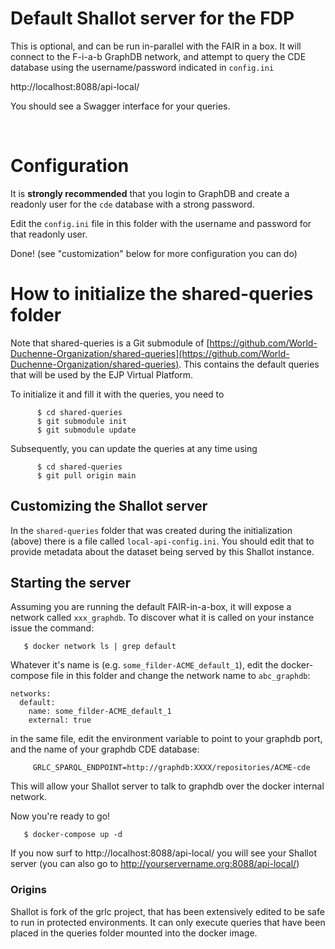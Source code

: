 # Default Shallot server for the FDP

This is optional, and can be run in-parallel with the FAIR in a box.  It will connect to the F-i-a-b GraphDB network, and attempt to query the 
CDE database using the username/password indicated in `config.ini`

http://localhost:8088/api-local/

You should see a Swagger interface for your queries.

<br/>

# Configuration

It is **strongly recommended** that you login to GraphDB and create a readonly user for the `cde` database with a strong password.

Edit the `config.ini` file in this folder with the username and password for that readonly user.

Done!  (see "customization" below for more configuration you can do)

# How to initialize the shared-queries folder

Note that shared-queries is a Git submodule of [https://github.com/World-Duchenne-Organization/shared-queries](https://github.com/World-Duchenne-Organization/shared-queries).  This contains the default queries that will be used by the EJP Virtual Platform.

To initialize it and fill it with the queries, you need to
```
      $ cd shared-queries
      $ git submodule init
      $ git submodule update
```

Subsequently, you can update the queries at any time using 

```
      $ cd shared-queries
      $ git pull origin main
```

## Customizing the Shallot server

In the `shared-queries` folder that was created during the initialization (above) there is a file called `local-api-config.ini`.  You should edit that to provide metadata about the dataset being served by this Shallot instance.


## Starting the server

Assuming you are running the default FAIR-in-a-box, it will expose a network called `xxx_graphdb`.  To discover what it is called on your instance issue the command:

```
   $ docker network ls | grep default
```

Whatever it's name is (e.g. `some_filder-ACME_default_1`), edit the docker-compose file in this folder and change the network name to `abc_graphdb`:

```
networks:
  default:
    name: some_filder-ACME_default_1
    external: true
```

in the same file, edit the environment variable to point to your graphdb port, and the name of your graphdb CDE database:

```
     GRLC_SPARQL_ENDPOINT=http://graphdb:XXXX/repositories/ACME-cde
```


This will allow your Shallot server to talk to graphdb over the docker internal network.

Now you're ready to go!

```
   $ docker-compose up -d
```

If you now surf to http://localhost:8088/api-local/ you will see your Shallot server (you can also go to http://yourservername.org:8088/api-local/)

### Origins

Shallot is fork of the grlc project, that has been extensively edited to be
safe to run in protected environments.  It can only execute queries that
have been placed in the queries folder mounted into the docker image.
